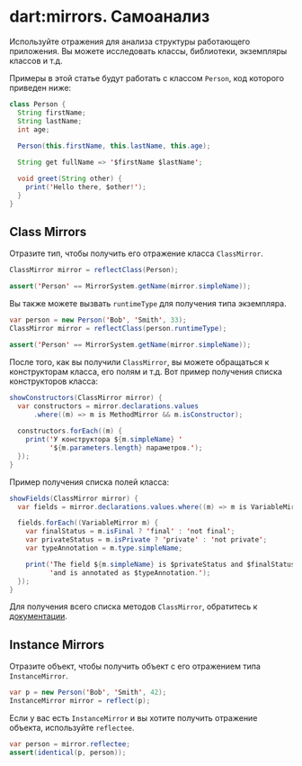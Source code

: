 # dart:mirrors. Самоанализ

Используйте отражения для анализа структуры работающего приложения. Вы можете исследовать классы, библиотеки, экземпляры классов и т.д.

Примеры в этой статье будут работать с классом `Person`, код которого приведен ниже:

```java
class Person {
  String firstName;
  String lastName;
  int age;
  
  Person(this.firstName, this.lastName, this.age);

  String get fullName => '$firstName $lastName';

  void greet(String other) {
    print('Hello there, $other!');
  }
}
```

## Class Mirrors

Отразите тип, чтобы получить его отражение класса `ClassMirror`.

```java
ClassMirror mirror = reflectClass(Person);

assert('Person' == MirrorSystem.getName(mirror.simpleName));
```

Вы также можете вызвать `runtimeType` для получения типа экземпляра.

```java
var person = new Person('Bob', 'Smith', 33);
ClassMirror mirror = reflectClass(person.runtimeType);

assert('Person' == MirrorSystem.getName(mirror.simpleName));
```

После того, как вы получили `ClassMirror`, вы можете обращаться к конструкторам класса, его полям и т.д. Вот пример получения списка конструкторов класса:

```java
showConstructors(ClassMirror mirror) {
  var constructors = mirror.declarations.values
      .where((m) => m is MethodMirror && m.isConstructor);
  
  constructors.forEach((m) {
    print('У конструктора ${m.simpleName} '
          '${m.parameters.length} параметров.');
  });
}
```

Пример получения списка полей класса:

```java
showFields(ClassMirror mirror) {
  var fields = mirror.declarations.values.where((m) => m is VariableMirror);

  fields.forEach((VariableMirror m) {
    var finalStatus = m.isFinal ? 'final' : 'not final';
    var privateStatus = m.isPrivate ? 'private' : 'not private';
    var typeAnnotation = m.type.simpleName;

    print('The field ${m.simpleName} is $privateStatus and $finalStatus '
          'and is annotated as $typeAnnotation.');
  });
}
```

Для получения всего списка методов `ClassMirror`, обратитесь к [документации](http://api.dartlang.org/dart_mirrors/ClassMirror.html).

## Instance Mirrors

Отразите объект, чтобы получить объект с его отражением типа `InstanceMirror`.

```java
var p = new Person('Bob', 'Smith', 42);
InstanceMirror mirror = reflect(p);
```

Если у вас есть `InstanceMirror` и вы хотите получить отражение объекта, используйте `reflectee`.

```java
var person = mirror.reflectee;
assert(identical(p, person));
```